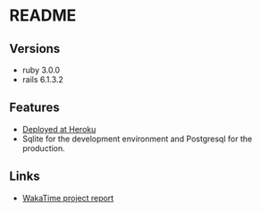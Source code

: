 # README

## Versions

- ruby 3.0.0
- rails 6.1.3.2

## Features

- [Deployed at Heroku](https://bmdonego.herokuapp.com/)
- Sqlite for the development environment and Postgresql for the production.

## Links

- [WakaTime project report](https://wakatime.com/projects/blog)
